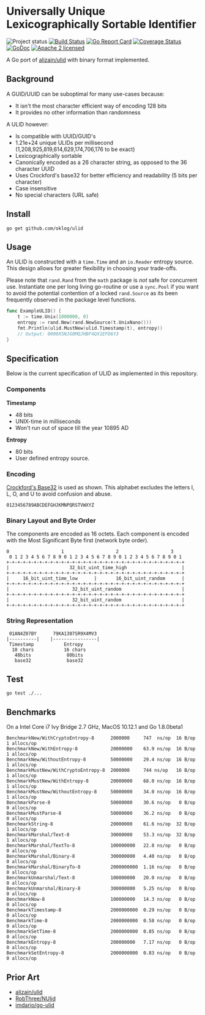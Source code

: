 # Universally Unique Lexicographically Sortable Identifier

![Project status](https://img.shields.io/badge/version-0.2.0-yellow.svg)
[![Build Status](https://secure.travis-ci.org/oklog/ulid.png)](http://travis-ci.org/oklog/ulid)
[![Go Report Card](https://goreportcard.com/badge/oklog/ulid?cache=0)](https://goreportcard.com/report/oklog/ulid)
[![Coverage Status](https://coveralls.io/repos/github/oklog/ulid/badge.svg?branch=master&cache=0)](https://coveralls.io/github/oklog/ulid?branch=master)
[![GoDoc](https://godoc.org/github.com/oklog/ulid?status.svg)](https://godoc.org/github.com/oklog/ulid)
[![Apache 2 licensed](https://img.shields.io/badge/license-Apache2-blue.svg)](https://raw.githubusercontent.com/oklog/ulid/master/LICENSE)

A Go port of [alizain/ulid](https://github.com/alizain/ulid) with binary format implemented.

## Background

A GUID/UUID can be suboptimal for many use-cases because:

- It isn't the most character efficient way of encoding 128 bits
- It provides no other information than randomness

A ULID however:

- Is compatible with UUID/GUID's
- 1.21e+24 unique ULIDs per millisecond (1,208,925,819,614,629,174,706,176 to be exact)
- Lexicographically sortable
- Canonically encoded as a 26 character string, as opposed to the 36 character UUID
- Uses Crockford's base32 for better efficiency and readability (5 bits per character)
- Case insensitive
- No special characters (URL safe)

## Install

```shell
go get github.com/oklog/ulid
```

## Usage

An ULID is constructed with a `time.Time` and an `io.Reader` entropy source.
This design allows for greater flexibility in choosing your trade-offs.

Please note that `rand.Rand` from the `math` package is *not* safe for concurrent use.
Instantiate one per long living go-routine or use a `sync.Pool` if you want to avoid the potential contention of a locked `rand.Source` as its been frequently observed in the package level functions.

```go
func ExampleULID() {
	t := time.Unix(1000000, 0)
	entropy := rand.New(rand.NewSource(t.UnixNano()))
	fmt.Println(ulid.MustNew(ulid.Timestamp(t), entropy))
	// Output: 0000XSNJG0MQJHBF4QX1EFD6Y3
}

```

## Specification

Below is the current specification of ULID as implemented in this repository.

### Components

**Timestamp**
- 48 bits
- UNIX-time in milliseconds
- Won't run out of space till the year 10895 AD

**Entropy**
- 80 bits
- User defined entropy source.

### Encoding

[Crockford's Base32](http://www.crockford.com/wrmg/base32.html) is used as shown.
This alphabet excludes the letters I, L, O, and U to avoid confusion and abuse.

```
0123456789ABCDEFGHJKMNPQRSTVWXYZ
```

### Binary Layout and Byte Order

The components are encoded as 16 octets. Each component is encoded with the Most Significant Byte first (network byte order).

```
0                   1                   2                   3
 0 1 2 3 4 5 6 7 8 9 0 1 2 3 4 5 6 7 8 9 0 1 2 3 4 5 6 7 8 9 0 1
+-+-+-+-+-+-+-+-+-+-+-+-+-+-+-+-+-+-+-+-+-+-+-+-+-+-+-+-+-+-+-+-+
|                      32_bit_uint_time_high                    |
+-+-+-+-+-+-+-+-+-+-+-+-+-+-+-+-+-+-+-+-+-+-+-+-+-+-+-+-+-+-+-+-+
|     16_bit_uint_time_low      |       16_bit_uint_random      |
+-+-+-+-+-+-+-+-+-+-+-+-+-+-+-+-+-+-+-+-+-+-+-+-+-+-+-+-+-+-+-+-+
|                       32_bit_uint_random                      |
+-+-+-+-+-+-+-+-+-+-+-+-+-+-+-+-+-+-+-+-+-+-+-+-+-+-+-+-+-+-+-+-+
|                       32_bit_uint_random                      |
+-+-+-+-+-+-+-+-+-+-+-+-+-+-+-+-+-+-+-+-+-+-+-+-+-+-+-+-+-+-+-+-+
```

### String Representation

```
 01AN4Z07BY      79KA1307SR9X4MV3
|----------|    |----------------|
 Timestamp           Entropy
  10 chars           16 chars
   48bits             80bits
   base32             base32
```

## Test

```shell
go test ./...
```

## Benchmarks

On a Intel Core i7 Ivy Bridge 2.7 GHz, MacOS 10.12.1 and Go 1.8.0beta1

```
BenchmarkNew/WithCryptoEntropy-8      2000000     747  ns/op  16 B/op  1 allocs/op
BenchmarkNew/WithEntropy-8            20000000    63.9 ns/op  16 B/op  1 allocs/op
BenchmarkNew/WithoutEntropy-8         50000000    29.4 ns/op  16 B/op  1 allocs/op
BenchmarkMustNew/WithCryptoEntropy-8  2000000     744 ns/op   16 B/op  1 allocs/op
BenchmarkMustNew/WithEntropy-8        20000000    68.0 ns/op  16 B/op  1 allocs/op
BenchmarkMustNew/WithoutEntropy-8     50000000    34.0 ns/op  16 B/op  1 allocs/op
BenchmarkParse-8                      50000000    30.6 ns/op   0 B/op  0 allocs/op
BenchmarkMustParse-8                  50000000    36.2 ns/op   0 B/op  0 allocs/op
BenchmarkString-8                     20000000    61.6 ns/op  32 B/op  1 allocs/op
BenchmarkMarshal/Text-8               30000000    53.3 ns/op  32 B/op  1 allocs/op
BenchmarkMarshal/TextTo-8             100000000   22.8 ns/op   0 B/op  0 allocs/op
BenchmarkMarshal/Binary-8             300000000   4.40 ns/op   0 B/op  0 allocs/op
BenchmarkMarshal/BinaryTo-8           2000000000  1.16 ns/op   0 B/op  0 allocs/op
BenchmarkUnmarshal/Text-8             100000000   20.0 ns/op   0 B/op  0 allocs/op
BenchmarkUnmarshal/Binary-8           300000000   5.25 ns/op   0 B/op  0 allocs/op
BenchmarkNow-8                        100000000   14.3 ns/op   0 B/op  0 allocs/op
BenchmarkTimestamp-8                  2000000000  0.29 ns/op   0 B/op  0 allocs/op
BenchmarkTime-8                       2000000000  0.58 ns/op   0 B/op  0 allocs/op
BenchmarkSetTime-8                    2000000000  0.85 ns/op   0 B/op  0 allocs/op
BenchmarkEntropy-8                    200000000   7.17 ns/op   0 B/op  0 allocs/op
BenchmarkSetEntropy-8                 2000000000  0.83 ns/op   0 B/op  0 allocs/op
```

## Prior Art

- [alizain/ulid](https://github.com/alizain/ulid)
- [RobThree/NUlid](https://github.com/RobThree/NUlid)
- [imdario/go-ulid](https://github.com/imdario/go-ulid)
